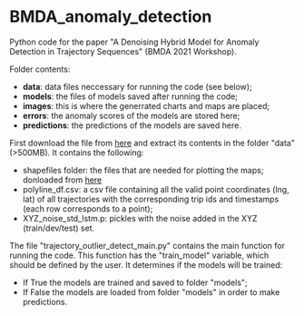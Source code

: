 # BMDA_anomaly_detection

Python code for the paper "A Denoising Hybrid Model for Anomaly Detection in Trajectory Sequences" (BMDA 2021 Workshop). 

Folder contents: 
* **data**: data files neccessary for running the code (see below);
* **models**: the files of models saved after running the code;
* **images**: this is where the generrated charts and maps are placed;
* **errors**: the anomaly scores of the models are stored here;
* **predictions**:  the predictions of the models are saved here.

First download the file from [here](https://www.dropbox.com/s/jis8cgnb7vglvvc/data.zip?dl=0) and extract its contents in the folder "data" (>500MB). It contains the following:
* shapefiles folder: the files that are needed for  plotting the maps; donloaded from [here](https://www.openstreetmap.org/)
* polyline_df.csv: a csv file containing all the valid point coordinates (lng, lat) of all trajectories with the corresponding trip ids and timestamps (each row corresponds to a point);
* XYZ_noise_std_lstm.p: pickles with the noise added in the XYZ (train/dev/test) set.

The file "trajectory_outlier_detect_main.py" contains the main function for running the code. This function has the "train_model" variable, which should be defined by the user. It determines if the models will be trained: 
* If True the models are trained and saved to folder "models";
* If False the models are loaded from folder "models" in order to make predictions.
